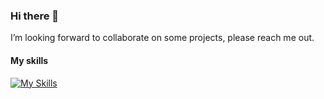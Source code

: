 ### Hi there 👋
I’m looking forward to collaborate on some projects, please reach me out.
#### My skills
[![My Skills](https://skillicons.dev/icons?i=laravel,js,html,css,py,php,mysql,c,lua,bash,linux,django,flask,jquery)](https://skillicons.dev)
